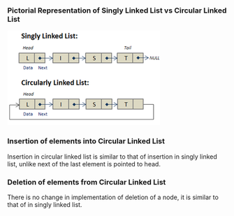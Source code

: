 ### Pictorial Representation of Singly Linked List vs Circular Linked List
<img src="images/circularly_linked_lists.png"/>

### Insertion of elements into Circular Linked List

Insertion in circular linked list is similar to that of insertion in singly linked list, unlike next of the last element is pointed to head.
### Deletion of elements from Circular Linked List

There is no change in implementation of deletion of a node, it is similar to that of in singly linked list.

